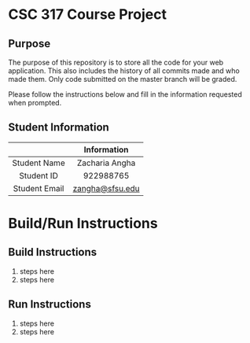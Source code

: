 # CSC 317 Course Project

## Purpose

The purpose of this repository is to store all the code for your web application. This also includes the history of all commits made and who made them. Only code submitted on the master branch will be graded.

Please follow the instructions below and fill in the information requested when prompted.

## Student Information

|               | Information   |
|:-------------:|:-------------:|
| Student Name  | Zacharia Angha     |
| Student ID    | 922988765       |
| Student Email | zangha@sfsu.edu    |



# Build/Run Instructions

## Build Instructions
1. steps here
2. steps here

## Run Instructions
1. steps here
2. steps here 

